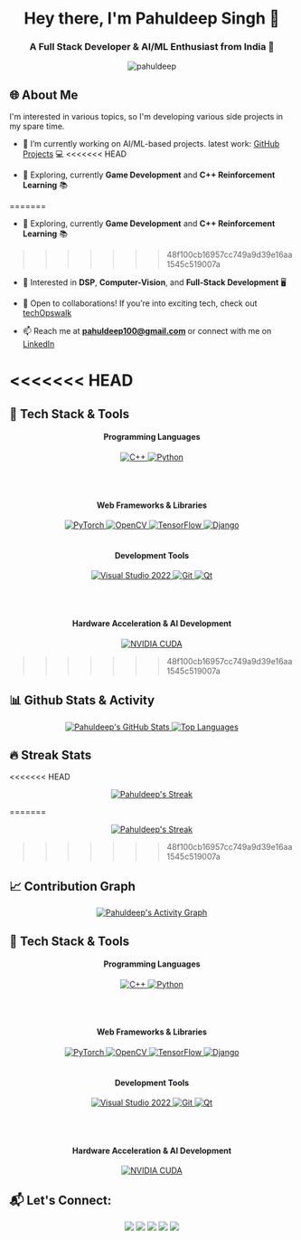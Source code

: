 <h1 align="center">Hey there, I'm Pahuldeep Singh 👋</h1>
<h3 align="center">A Full Stack Developer & AI/ML Enthusiast from India 🚀</h3>

<p align="center">
    <img src="https://komarev.com/ghpvc/?username=pahuldeep&label=Profile%20views&color=0e75b6&style=flat" alt="pahuldeep" /> 
</p>

## 🌐 About Me
I'm interested in various topics, so I'm developing various side projects in my spare time.
- 🔭 I’m currently working on AI/ML-based projects. latest work: [GitHub Projects](https://github.com/pahuldeep?tab=repositories) 💻
<<<<<<< HEAD

- 🌱 Exploring, currently **Game Development** and **C++ Reinforcement Learning** 📚

=======
- 🌱 Exploring, currently **Game Development** and **C++ Reinforcement Learning** 📚
>>>>>>> 48f100cb16957cc749a9d39e16aa1545c519007a
- 🧠 Interested in **DSP**, **Computer-Vision**, and **Full-Stack Development** 🖥️

- 🎯 Open to collaborations! If you’re into exciting tech, check out [techOpswalk](https://github.com/techopswalk)

- 📫 Reach me at **pahuldeep100@gmail.com** or connect with me on [LinkedIn](https://www.linkedin.com/in/pahuldeep-singh-424351161)

<<<<<<< HEAD
=======
## 🔧 Tech Stack & Tools

<div align="center">
  
  <!-- Programming Languages -->
  <h4>Programming Languages</h4>
  <a href="https://isocpp.org/" target="_blank" title="C++">
      <img src="https://img.icons8.com/color/48/000000/c-plus-plus-logo.png" alt="C++" />
  </a>
  <a href="https://www.python.org/" target="_blank" title="Python">
      <img src="https://img.icons8.com/fluency/48/000000/python.png" alt="Python" />
  </a>

  <br/><br/>

  <!-- Web Frameworks & Libraries -->
  <h4>Web Frameworks & Libraries</h4>
  <a href="https://pytorch.org/" target="_blank" title="PyTorch">
      <img src="https://img.icons8.com/?size=48&id=jH4BpkMnRrU5&format=png&color=000000" alt="PyTorch" />
  </a>
  <a href="https://docs.opencv.org/4.x/index.html" target="_blank" title="OpenCV">
      <img src="https://img.icons8.com/color/48/opencv.png" alt="OpenCV" />
  </a>
  <a href="https://www.tensorflow.org/" target="_blank" title="TensorFlow">
      <img src="https://img.icons8.com/color/48/000000/tensorflow.png" alt="TensorFlow" />
  </a>
  <a href="https://www.djangoproject.com/" target="_blank" title="Django">
      <img src="https://img.icons8.com/external-tal-revivo-color-tal-revivo/48/external-django-a-high-level-python-web-framework-that-encourages-rapid-development-logo-color-tal-revivo.png" alt="Django" />
  </a>
  <br/><br/>

  <!-- Development Tools -->
  <h4>Development Tools</h4>
  <a href="https://visualstudio.microsoft.com/vs/" target="_blank" title="Visual Studio 2022">
      <img src="https://img.icons8.com/?size=48&id=ezj3zaVtImPg&format=png&color=000000" alt="Visual Studio 2022" />
  </a>
  <a href="https://git-scm.com/" target="_blank" title="Git">
      <img src="https://img.icons8.com/color/48/000000/git.png" alt="Git" />
  </a>
  <a href="https://doc.qt.io/" target="_blank" title="Qt">
      <img src="https://img.icons8.com/?size=48&id=25647&format=png&color=94D82D" alt="Qt" />
  </a>

  <br/><br/>

  <!-- Hardware Acceleration & AI Development -->
  <h4>Hardware Acceleration & AI Development</h4>
  <a href="https://docs.nvidia.com/cuda/cuda-toolkit-release-notes/contents.html" target="_blank" title="NVIDIA CUDA">
      <img src="https://img.icons8.com/color/48/nvidia.png" alt="NVIDIA CUDA" />
  </a>

</div>


>>>>>>> 48f100cb16957cc749a9d39e16aa1545c519007a


## 📊 Github Stats & Activity

<p align="center">
    <a href="https://github.com/anuraghazra/github-readme-stats">
        <img alt="Pahuldeep's GitHub Stats" src="https://github-readme-stats.vercel.app/api?username=pahuldeep&show_icons=true&count_private=true&theme=react&hide_border=true&bg_color=0D1117" />
    </a>
    <a href="https://github.com/anuraghazra/github-readme-stats">
        <img alt="Top Languages" src="https://github-readme-stats.vercel.app/api/top-langs/?username=pahuldeep&layout=compact&theme=react&hide_border=true&bg_color=0D1117" />
    </a>
</p>

## 🔥 Streak Stats
<<<<<<< HEAD

<p align="center">
    <a href="https://github.com/DenverCoder1/github-readme-streak-stats">
        <img title="🔥 Get streak stats for your profile" alt="Pahuldeep's Streak" src="https://github-readme-streak-stats.herokuapp.com/?user=pahuldeep&theme=black-ice&hide_border=true&stroke=0000&background=060A0CD0" />
    </a>
</p>


=======

<p align="center">
    <a href="https://github.com/DenverCoder1/github-readme-streak-stats">
        <img title="🔥 Get streak stats for your profile" alt="Pahuldeep's Streak" src="https://github-readme-streak-stats.herokuapp.com/?user=pahuldeep&theme=black-ice&hide_border=true&stroke=0000&background=060A0CD0" />
    </a>
</p>

>>>>>>> 48f100cb16957cc749a9d39e16aa1545c519007a
## 📈 Contribution Graph

<p align="center">
    <a href="https://github.com/Ashutosh00710/github-readme-activity-graph">
        <img alt="Pahuldeep's Activity Graph" src="https://github-readme-activity-graph.vercel.app/graph?username=pahuldeep&bg_color=0D1117&color=FFFFFF&line=00E676&point=FFFFFF&hide_border=true" />
    </a>
</p>



## 🔧 Tech Stack & Tools

<div align="center">
  
  <!-- Programming Languages -->
  <h4>Programming Languages</h4>
  <a href="https://isocpp.org/" target="_blank" title="C++">
      <img src="https://img.icons8.com/color/48/000000/c-plus-plus-logo.png" alt="C++" />
  </a>
  <a href="https://www.python.org/" target="_blank" title="Python">
      <img src="https://img.icons8.com/fluency/48/000000/python.png" alt="Python" />
  </a>

  <br/><br/>

  <!-- Web Frameworks & Libraries -->
  <h4>Web Frameworks & Libraries</h4>
  <a href="https://pytorch.org/" target="_blank" title="PyTorch">
      <img src="https://img.icons8.com/?size=48&id=jH4BpkMnRrU5&format=png&color=000000" alt="PyTorch" />
  </a>
  <a href="https://docs.opencv.org/4.x/index.html" target="_blank" title="OpenCV">
      <img src="https://img.icons8.com/color/48/opencv.png" alt="OpenCV" />
  </a>
  <a href="https://www.tensorflow.org/" target="_blank" title="TensorFlow">
      <img src="https://img.icons8.com/color/48/000000/tensorflow.png" alt="TensorFlow" />
  </a>
  <a href="https://www.djangoproject.com/" target="_blank" title="Django">
      <img src="https://img.icons8.com/external-tal-revivo-color-tal-revivo/48/external-django-a-high-level-python-web-framework-that-encourages-rapid-development-logo-color-tal-revivo.png" alt="Django" />
  </a>
  <br/><br/>

  <!-- Development Tools -->
  <h4>Development Tools</h4>
  <a href="https://visualstudio.microsoft.com/vs/" target="_blank" title="Visual Studio 2022">
      <img src="https://img.icons8.com/?size=48&id=ezj3zaVtImPg&format=png&color=000000" alt="Visual Studio 2022" />
  </a>
  <a href="https://git-scm.com/" target="_blank" title="Git">
      <img src="https://img.icons8.com/color/48/000000/git.png" alt="Git" />
  </a>
  <a href="https://doc.qt.io/" target="_blank" title="Qt">
      <img src="https://img.icons8.com/?size=48&id=25647&format=png&color=94D82D" alt="Qt" />
  </a>

  <br/><br/>

  <!-- Hardware Acceleration & AI Development -->
  <h4>Hardware Acceleration & AI Development</h4>
  <a href="https://docs.nvidia.com/cuda/cuda-toolkit-release-notes/contents.html" target="_blank" title="NVIDIA CUDA">
      <img src="https://img.icons8.com/color/48/nvidia.png" alt="NVIDIA CUDA" />
  </a>

</div>

## 📬 Let's Connect:
<p align="center">
    <a href="https://www.linkedin.com/in/pahuldeep-singh-424351161"><img src="https://img.icons8.com/fluent/48/000000/linkedin.png"/></a>
    <a href="https://twitter.com/pahuldeep_"><img src="https://img.icons8.com/fluent/48/000000/twitter.png"/></a>
    <a href="https://www.instagram.com/pahul.deep17/"><img src="https://img.icons8.com/fluent/48/000000/instagram-new.png"/></a>
    <a href="https://www.youtube.com/@Techopswalk"><img src="https://img.icons8.com/color/48/000000/youtube-play.png"/></a>
    <a href="https://drive.google.com/drive/folders/1-K7U8MGAAMk3oNYC4DMpakKwLthehYGy"><img src="https://img.icons8.com/color/48/google-drive--v2.png"/></a>
</p>


